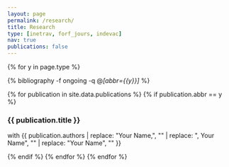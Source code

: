 ```yaml
---
layout: page
permalink: /research/
title: Research
type: [inetrav, forf_jours, indevac]
nav: true
publications: false
---
```


<div class="publications">

{% for y in page.type %}
  <!-- <h2 class="year">{{y}}</h2> -->
  {% bibliography -f ongoing -q @*[abbr={{y}}]* %}

  {% for publication in site.data.publications %}
    {% if publication.abbr == y %}
      <div class="publication">
        <h3>{{ publication.title }}</h3>
        <p>with {{ publication.authors | replace: "Your Name,", "" | replace: ", Your Name", "" | replace: "Your Name", "" }}</p>
      </div>
    {% endif %}
  {% endfor %}
{% endfor %}

</div>
